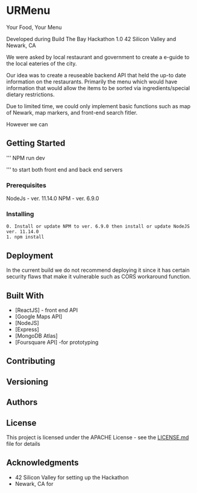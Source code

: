 # URMenu

Your Food, Your Menu

Developed during Build The Bay Hackathon 1.0 
42 Silicon Valley and Newark, CA

We were asked by local restaurant and government to create a e-guide to the local eateries
of the city. 

Our idea was to create a reuseable backend API that held the
up-to date information on the restaurants. 
Primarily the menu which would have information that would allow 
the items to be sorted via ingredients/special dietary restrictions.

Due to limited time, we could only implement basic functions such
as map of Newark, map markers, and front-end search fitler.

However we can 

## Getting Started

'''
NPM run dev 

'''
to start both front end and back end servers

### Prerequisites

NodeJs - ver. 11.14.0 
NPM - ver. 6.9.0


### Installing

```
0. Install or update NPM to ver. 6.9.0 then install or update NodeJS ver. 11.14.0
1. npm install 
```

## Deployment

In the current build we do not recommend deploying it since it has certain security flaws that make it vulnerable such as CORS
workaround function.

## Built With

* [ReactJS] - front end API
* [Google Maps API]
* [NodeJS]
* [Express]
* [MongoDB Atlas]
* [Foursquare API] -for prototyping

## Contributing


## Versioning
 

## Authors



## License

This project is licensed under the APACHE License - see the [LICENSE.md](LICENSE.md) file for details

## Acknowledgments

* 42 Silicon Valley for setting up the Hackathon
* Newark, CA for 
